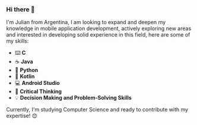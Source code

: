 ### Hi there 👋

 I'm Julian from Argentina, I am looking to expand and deepen my knowledge in mobile application development, actively exploring new areas and interested in developing solid experience in this field, here are some of my skills:

- ⌨️ **C**
- ☕️ **Java**
- 🐍 **Python**
- 🤖 **Kotlin**
- 💻 **Android Studio**
- 🧠 **Critical Thinking**
- 💡 **Decision Making and Problem-Solving Skills**

Currently, I'm studying Computer Science and ready to contribute with my expertise! 😊
